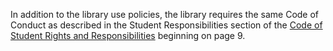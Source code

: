 In addition to the library use policies, the library requires the same Code of Conduct as described in the Student Responsibilities section of the [Code of Student Rights and Responsibilities](https://www.ivytech.edu/files/CodeOfStudentRights-Responsibilities2015.pdf) beginning on page 9.
